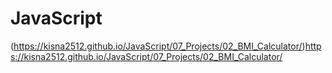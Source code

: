 <h1>JavaScript</h1>

(https://kisna2512.github.io/JavaScript/07_Projects/02_BMI_Calculator/)https://kisna2512.github.io/JavaScript/07_Projects/02_BMI_Calculator/
